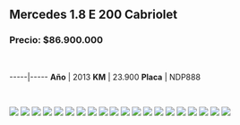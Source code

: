 ## Mercedes 1.8 E 200 Cabriolet

### Precio: $86.900.000

<p>&nbsp;</p>

-----|-----
**Año** | 2013
**KM** | 23.900
**Placa** | NDP888


<p>&nbsp;</p>

<img src="images/Mercedes 1.8 E 200 Cabriolet NDP888.jpeg?raw=true"/>
<img src="images/Mercedes 1.8 E 200 Cabriolet NDP888 - 1.jpeg?raw=true"/>
<img src="images/Mercedes 1.8 E 200 Cabriolet NDP888 - 10.jpeg?raw=true"/>
<img src="images/Mercedes 1.8 E 200 Cabriolet NDP888 - 11.jpeg?raw=true"/>
<img src="images/Mercedes 1.8 E 200 Cabriolet NDP888 - 12.jpeg?raw=true"/>
<img src="images/Mercedes 1.8 E 200 Cabriolet NDP888 - 15.jpeg?raw=true"/>
<img src="images/Mercedes 1.8 E 200 Cabriolet NDP888 - 16.jpeg?raw=true"/>
<img src="images/Mercedes 1.8 E 200 Cabriolet NDP888 - 17.jpeg?raw=true"/>
<img src="images/Mercedes 1.8 E 200 Cabriolet NDP888 - 18.jpeg?raw=true"/>
<img src="images/Mercedes 1.8 E 200 Cabriolet NDP888 - 2.jpeg?raw=true"/>
<img src="images/Mercedes 1.8 E 200 Cabriolet NDP888 - 20.jpeg?raw=true"/>
<img src="images/Mercedes 1.8 E 200 Cabriolet NDP888 - 26.jpeg?raw=true"/>
<img src="images/Mercedes 1.8 E 200 Cabriolet NDP888 - 4.jpeg?raw=true"/>
<img src="images/Mercedes 1.8 E 200 Cabriolet NDP888 - 5.jpeg?raw=true"/>
<img src="images/Mercedes 1.8 E 200 Cabriolet NDP888 - 56.jpeg?raw=true"/>
<img src="images/Mercedes 1.8 E 200 Cabriolet NDP888 - 57.jpeg?raw=true"/>
<img src="images/Mercedes 1.8 E 200 Cabriolet NDP888 - 6.jpeg?raw=true"/>
<img src="images/Mercedes 1.8 E 200 Cabriolet NDP888 - 7.jpeg?raw=true"/>
<img src="images/Mercedes 1.8 E 200 Cabriolet NDP888 - 8.jpeg?raw=true"/>
<img src="images/Mercedes 1.8 E 200 Cabriolet NDP888 - 9.jpeg?raw=true"/>

